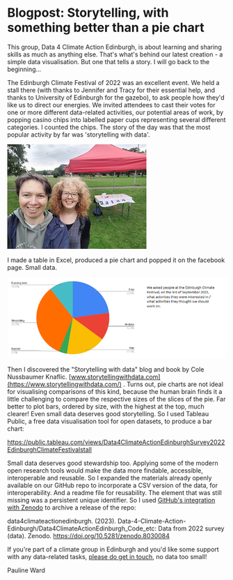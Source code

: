 # Blogpost: Storytelling, with something better than a pie chart

This group, Data 4 Climate Action Edinburgh, is about learning and sharing skills as much as anything else. That's what's behind our latest creation - a simple data visualisation. But one that tells a story. I will go back to the beginning...

The Edinburgh Climate Festival of 2022 was an excellent event. We held a stall there (with thanks to Jennifer and Tracy for their essential help, and thanks to University of Edinburgh for the gazebo), to ask people how they'd like us to direct our energies. We invited attendees to cast their votes for one or more different data-related activities, our potential areas of work, by popping casino chips into labelled paper cups representing several different categories. I counted the chips. The story of the day was that the most popular activity by far was 'storytelling with data'.  

![Pauline and Jennifer with the stall at the festival](/assets/img/Data4CAE_stall_at_ECF_3sep2022_h240px.jpg) 

I made a table in Excel, produced a pie chart and popped it on the facebook page. Small data. 

![pie chart showing survey results](/assets/img/D4CAE_img_ECF-poll-result-chart.png)

Then I discovered the "Storytelling with data" blog and book by Cole Nussbaumer Knaflic. [www.storytellingwithdata.com](https://www.storytellingwithdata.com/) . Turns out, pie charts are not ideal for visualising comparisons of this kind, because the human brain finds it a little challenging to compare the respective sizes of the slices of the pie. Far better to plot bars, ordered by size, with the highest at the top, much clearer!  Even small data deserves good storytelling. So I used Tableau Public, a free data visualisation tool for open datasets, to produce a bar chart: 

https://public.tableau.com/views/Data4ClimateActionEdinburghSurvey2022EdinburghClimateFestivalstall 

Small data deserves good stewardship too. Applying some of the modern open research tools would make the data more findable, accessible, interoperable and reusable. So I expanded the materials already openly available on our GitHub repo to incorporate a CSV version of the data, for interoperability. And a readme file for reusability. The element that was still missing was a persistent unique identifier. So I used [GitHub's integration with Zenodo](https://docs.github.com/en/repositories/archiving-a-github-repository/referencing-and-citing-content) to archive a release of the repo: 

data4climateactionedinburgh. (2023). Data-4-Climate-Action-Edinburgh/Data4ClimateActionEdinburgh_Code_etc: Data from 2022 survey (data). Zenodo. https://doi.org/10.5281/zenodo.8030084 

If you're part of a climate group in Edinburgh and you'd like some support with any data-related tasks, [please do get in touch](https://data-4-climate-action-edinburgh.github.io/home/about/), no data too small! 

Pauline Ward 
